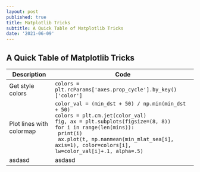 ```yaml
---
layout: post
published: true
title: Matplotlib Tricks
subtitle: A Quick Table of Matplotlib Tricks
date: '2021-06-09'
---
```

## A Quick Table of Matplotlib Tricks

| Description | Code |
| ----------- | ----------- |
| Get style colors | `colors = plt.rcParams['axes.prop_cycle'].by_key()['color']`  |
| Plot lines with colormap | `color_val = (min_dst + 50) / np.min(min_dst + 50)` <br> `colors = plt.cm.jet(color_val)` <br> `fig, ax = plt.subplots(figsize=(8, 8))` <br> `for i in range(len(mins)):` <br> <code>&nbsp;print(i)</code> <br> <code>&nbsp;ax.plot(t, np.nanmean(min_mlat_sea[i], axis=1), color=colors[i], lw=color_val[i]+.1, alpha=.5)</code>|
| asdasd | asdasd |
